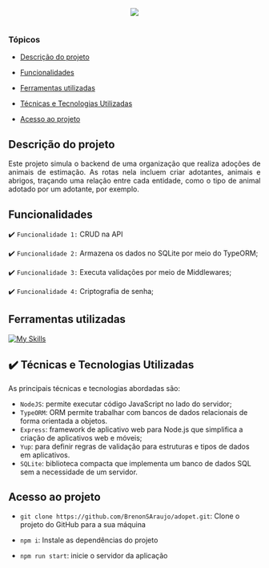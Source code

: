 <p align="center">
<img src="https://github.com/user-attachments/assets/af79f477-189c-44cf-9fd0-52afc52e0fa1"/>
<p align="center">
<img loading="lazy" src="http://img.shields.io/static/v1?label=STATUS&message=ABERTO%20PARA%20DESENVOLVIMENTO&color=GREEN&style=for-the-badge" alt="" style="max-width: 100%;"/>
</p>

### Tópicos 

- [Descrição do projeto](#descrição-do-projeto)

- [Funcionalidades](#funcionalidades)

- [Ferramentas utilizadas](#ferramentas-utilizadas)

- [Técnicas e Tecnologias Utilizadas](#técnicas-e-tecnologias-utilizadas)

- [Acesso ao projeto](#acesso-ao-projeto)

## Descrição do projeto 

<p align="justify">
 Este projeto simula o backend de uma organização que realiza adoções de animais de estimação. As rotas nela incluem criar adotantes, animais e abrigos, traçando uma relação entre cada entidade, como o tipo de animal adotado por um adotante, por exemplo.
</p>

## Funcionalidades

:heavy_check_mark: `Funcionalidade 1:` CRUD na API

:heavy_check_mark: `Funcionalidade 2:` Armazena os dados no SQLite por meio do TypeORM;

:heavy_check_mark: `Funcionalidade 3:` Executa validações por meio de Middlewares;

:heavy_check_mark: `Funcionalidade 4:` Criptografia de senha;


## Ferramentas utilizadas
[![My Skills](https://skillicons.dev/icons?i=nodejs,ts,express,sqlite,orm)](https://skillicons.dev)

###

## ✔️ Técnicas e Tecnologias Utilizadas

As principais técnicas e tecnologias abordadas são:

- `NodeJS`: permite executar código JavaScript no lado do servidor;
- `TypeORM`: ORM permite trabalhar com bancos de dados relacionais de forma orientada a objetos.
- `Express`: framework de aplicativo web para Node.js que simplifica a criação de aplicativos web e móveis;
- `Yup`:  para definir regras de validação para estruturas e tipos de dados em aplicativos.
- `SQLite`: biblioteca compacta que implementa um banco de dados SQL sem a necessidade de um servidor.


## Acesso ao projeto
  - ``git clone https://github.com/BrenonSAraujo/adopet.git``: Clone o projeto do GitHub para a sua máquina
  
  - ``npm i``: Instale as dependências do projeto
  
  - ``npm run start``: inicie o servidor da aplicação
    

